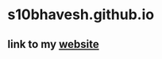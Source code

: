 # s10bhavesh.github.io

## link to my <a href="[url](https://s10bhavesh.github.io/)https://s10bhavesh.github.io/">website</a>

